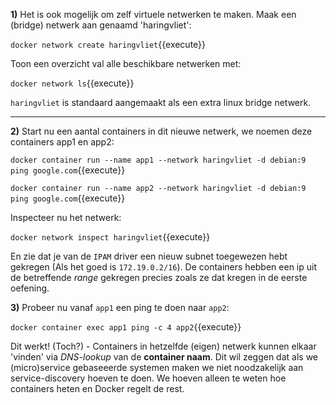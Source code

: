 **1)** Het is ook mogelijk om zelf virtuele netwerken te maken. Maak een (bridge) netwerk aan genaamd 'haringvliet':

`docker network create haringvliet`{{execute}}

Toon een overzicht val alle beschikbare netwerken met:

`docker network ls`{{execute}}

`haringvliet` is standaard aangemaakt als een extra linux bridge netwerk.

---

**2)** Start nu een aantal containers in dit nieuwe netwerk, we noemen deze containers app1 en app2:

`docker container run --name app1 --network haringvliet -d debian:9 ping google.com`{{execute}}

`docker container run --name app2 --network haringvliet -d debian:9 ping google.com`{{execute}}

Inspecteer nu het netwerk:

`docker network inspect haringvliet`{{execute}} 

En zie dat je van de `IPAM` driver een nieuw subnet toegewezen hebt gekregen (Als het goed is `172.19.0.2/16`). De containers hebben een ip uit de betreffende *range* gekregen precies zoals ze dat kregen in de eerste oefening.

**3)** Probeer nu vanaf `app1` een ping te doen naar `app2`:

`docker container exec app1 ping -c 4 app2`{{execute}}

Dit werkt! (Toch?) - Containers in hetzelfde (eigen) netwerk kunnen elkaar 'vinden' via *DNS-lookup* van de **container naam**. Dit wil zeggen dat als we (micro)service gebaseeerde systemen maken we niet noodzakelijk aan service-discovery hoeven te doen. We hoeven alleen te weten hoe containers heten en Docker regelt de rest.

